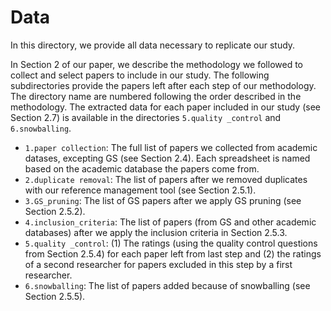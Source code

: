 # Data
In this directory, we provide all data necessary to replicate our study.

In Section 2 of our paper, we describe the methodology we followed to collect and select papers to include in our study. The following subdirectories provide the papers left after each step of our methodology. The directory name are numbered following the order described in the methodology. The extracted data for each paper included in our study (see Section 2.7) is available in the directories `5.quality _control` and `6.snowballing`.

- `1.paper collection`: The full list of papers we collected from academic datases, excepting GS (see Section 2.4). Each spreadsheet is named based on the academic database the papers come from.
- `2.duplicate removal`: The list of papers after we removed duplicates with our reference management tool (see Section 2.5.1).
- `3.GS_pruning`: The list of GS papers after we apply GS pruning (see Section 2.5.2).
- `4.inclusion_criteria`: The list of papers (from GS and other academic databases) after we apply the inclusion criteria in Section 2.5.3.
- `5.quality _control`: (1) The ratings (using the quality control questions from Section 2.5.4) for each paper left from last step and (2) the ratings of a second researcher for papers excluded in this step by a first researcher.  
- `6.snowballing`: The list of papers added because of snowballing (see Section 2.5.5).
